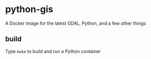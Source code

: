 # python-gis
A Docker image for the latest GDAL, Python, and a few other things

## build
Type `make` to build and run a Python container
